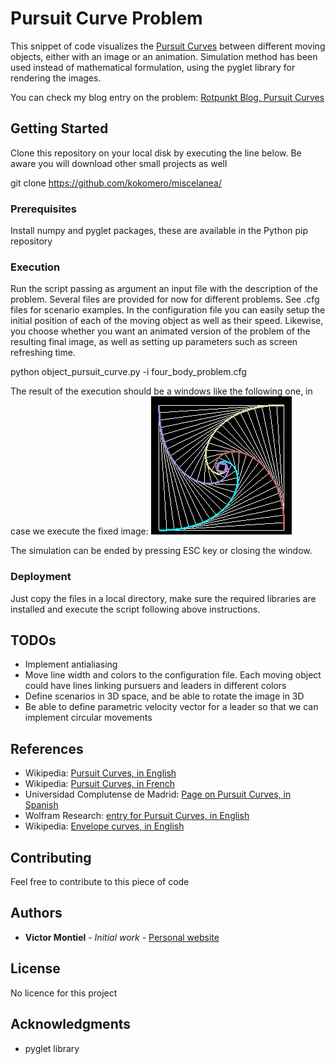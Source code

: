 # Pursuit Curve Problem

This snippet of code visualizes the [Pursuit Curves](https://en.wikipedia.org/wiki/Pursuit_curve) between different moving objects, either with an image or an animation.
Simulation method has been used instead of mathematical formulation, using the pyglet library for rendering the images.

You can check my blog entry on the problem:
[Rotpunkt Blog, Pursuit Curves](https://rotpunkt-programming.blogspot.com/2018/12/pursuit-curves.html)

## Getting Started

Clone this repository on your local disk by executing the line below. 
Be aware you will download other small projects as well

git clone https://github.com/kokomero/miscelanea/

### Prerequisites

Install numpy and pyglet packages, these are available in the Python pip repository

### Execution

Run the script passing as argument an input file with the description of the problem. Several files are provided for now
for different problems. See .cfg files for scenario examples. In the configuration file you can easily setup the initial position of each of the moving object as well as their speed.
Likewise, you choose whether you want an animated version of the problem of the resulting final image, as well as setting up parameters such as screen refreshing time.

python object_pursuit_curve.py -i four_body_problem.cfg

The result of the execution should be a windows like the following one, in case we execute the fixed image:
![Four Body Pursuing Problem](four_body_problem.png)

The simulation can be ended by pressing ESC key or closing the window.

### Deployment

Just copy the files in a local directory, make sure the required libraries are installed and execute the script following above instructions.

## TODOs
* Implement antialiasing
* Move line width and colors to the configuration file. Each moving object could have lines linking pursuers and leaders in different colors
* Define scenarios in 3D space, and be able to rotate the image in 3D
* Be able to define parametric velocity vector for a leader so that we can implement circular movements

## References
* Wikipedia: [Pursuit Curves, in English](https://en.wikipedia.org/wiki/Pursuit_curve)
* Wikipedia: [Pursuit Curves, in French](https://fr.wikipedia.org/wiki/Courbe_du_chien)
* Universidad Complutense de Madrid: [Page on Pursuit Curves, in Spanish](http://www.mat.ucm.es/cosasmdg/cdsmdg/modelizaciones/proyectos/proyecto2/index.htm)
* Wolfram Research: [entry for Pursuit Curves, in English](http://mathworld.wolfram.com/PursuitCurve.html)
* Wikipedia: [Envelope curves, in English](https://en.wikipedia.org/wiki/Envelope_(mathematics))
## Contributing

Feel free to contribute to this piece of code

## Authors
* **Victor Montiel** - *Initial work* - [Personal website](http://www.victormontielargaiz.net)

## License
No licence for this project

## Acknowledgments
* pyglet library


